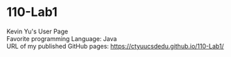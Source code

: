# 110-Lab1
Kevin Yu's User Page<br/>
Favorite programming Language: Java<br/>
URL of my published GitHub pages: https://ctyuucsdedu.github.io/110-Lab1/
